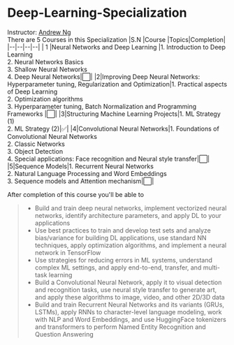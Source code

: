 # Deep-Learning-Specialization
Instructor: [Andrew Ng](https://www.andrewng.org/) <br>
There are 5 Courses in this Specialization
|S.N  |Course  |Topics|Completion|
|--|--|--|--|
| 1 |Neural Networks and Deep Learning  |1. Introduction to Deep Learning <br> 2. Neural Networks Basics <br> 3. Shallow Neural Networks <br> 4. Deep Neural Networks|:white_large_square:|
|2|Improving Deep Neural Networks: Hyperparameter tuning, Regularization and Optimization|1. Practical aspects of Deep Learning <br> 2. Optimization algorithms <br> 3. Hyperparameter tuning, Batch Normalization and Programming Frameworks |:white_large_square:|
|3|Structuring Machine Learning Projects|1. ML Strategy (1) <br> 2. ML Strategy (2)|:white_check_mark:|
|4|Convolutional Neural Networks|1. Foundations of Convolutional Neural Networks <br> 2. Classic Networks <br> 3. Object Detection <br> 4. Special applications: Face recognition and Neural style transfer|:white_large_square:|
|5|Sequence Models|1. Recurrent Neural Networks <br> 2. Natural Language Processing and Word Embeddings <br> 3. Sequence models and Attention mechanism|:white_large_square:|

After completion of this course you'll be able to 
>- Build and train deep neural networks, implement vectorized neural networks, identify architecture parameters, and apply DL to your applications
>- Use best practices to train and develop test sets and analyze bias/variance for building DL applications, use standard NN techniques, apply optimization algorithms, and implement a neural network in TensorFlow
>- Use strategies for reducing errors in ML systems, understand complex ML settings, and apply end-to-end, transfer, and multi-task learning
>- Build a Convolutional Neural Network, apply it to visual detection and recognition tasks, use neural style transfer to generate art, and apply these algorithms to image, video, and other 2D/3D data
>- Build and train Recurrent Neural Networks and its variants (GRUs, LSTMs), apply RNNs to character-level language modeling, work with NLP and Word Embeddings, and use HuggingFace tokenizers and transformers to perform Named Entity Recognition and Question Answering
